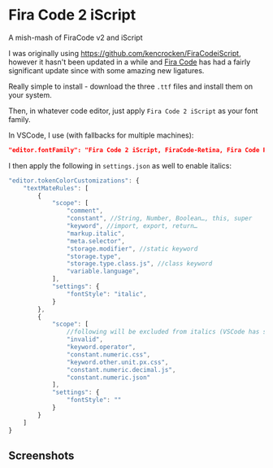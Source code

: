 # Fira Code 2 iScript
A mish-mash of FiraCode v2 and iScript

I was originally using https://github.com/kencrocken/FiraCodeiScript, however it hasn't been updated in a while and [Fira Code](https://github.com/tonsky/FiraCode) has had a fairly significant update since with some amazing new ligatures.

Really simple to install - download the three `.ttf` files and install them on your system. 

Then, in whatever code editor, just apply `Fira Code 2 iScript` as your font family.

In VSCode, I use (with fallbacks for multiple machines): 

```json
"editor.fontFamily": "Fira Code 2 iScript, FiraCode-Retina, Fira Code Retina, Fira Code, Consolas, 'Courier New', monospace",
```

I then apply the following in `settings.json` as well to enable italics:

```js
"editor.tokenColorCustomizations": {
    "textMateRules": [
        {
            "scope": [
                "comment",
                "constant", //String, Number, Boolean…, this, super
                "keyword", //import, export, return…
                "markup.italic",
                "meta.selector",
                "storage.modifier", //static keyword
                "storage.type",
                "storage.type.class.js", //class keyword
                "variable.language",
            ],
            "settings": {
                "fontStyle": "italic",
            }
        },
        {
            "scope": [
                //following will be excluded from italics (VSCode has some defaults for italics which aren't amazingT)
                "invalid",
                "keyword.operator",
                "constant.numeric.css",
                "keyword.other.unit.px.css",
                "constant.numeric.decimal.js",
                "constant.numeric.json"
            ],
            "settings": {
                "fontStyle": ""
            }
        }
    ]
}
```

## Screenshots
